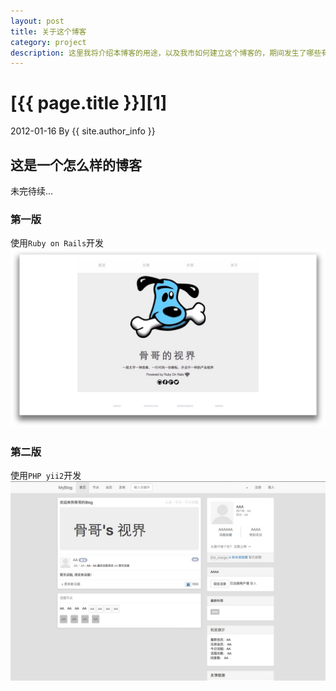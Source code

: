 ```yaml
---
layout: post
title: 关于这个博客
category: project
description: 这里我将介绍本博客的用途，以及我市如何建立这个博客的，期间发生了哪些有趣或者无奈的事，感谢您的关注。
---
```


# [{{ page.title }}][1]
2012-01-16 By {{ site.author_info }}

## 这是一个怎么样的博客
未完待续...

### 第一版
使用`Ruby on Rails`开发
![Ruby on Rails](/images/aboutthisblog/rails-index.png)

### 第二版
使用`PHP yii2`开发
![php](/images/aboutthisblog/php-index.png)